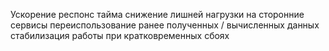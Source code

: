Ускорение респонс тайма
снижение лишней нагрузки на сторонние сервисы
переиспользование ранее полученных / вычисленных данных
стабилизация работы при кратковременных сбоях
